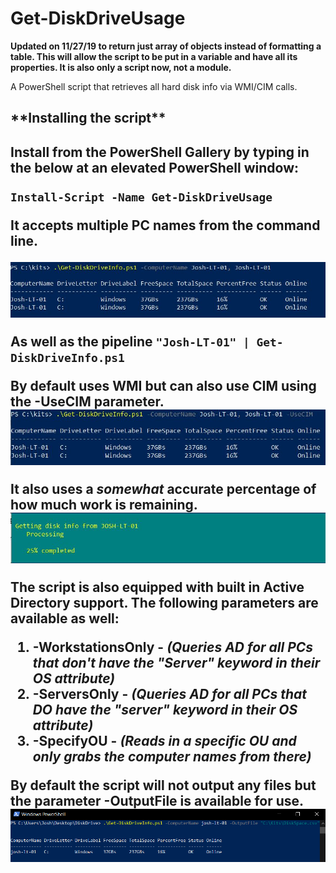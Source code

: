 # Get-DiskDriveUsage
**Updated on 11/27/19 to return just array of objects instead of formatting a table. This will allow the script to be put in a variable 
and have all its properties. It is also only a script now, not a module.**

A PowerShell script that retrieves all hard disk info via WMI/CIM calls.

<h2>**Installing the script**<h2>
Install from the PowerShell Gallery by typing in the below at an elevated PowerShell window:

`Install-Script -Name Get-DiskDriveUsage`

It accepts multiple PC names from the command line.

![PC](/images/MultiplePCNames.JPG)

As well as the pipeline
`"Josh-LT-01" | Get-DiskDriveInfo.ps1` 

By default uses WMI but can also use CIM using the **-UseCIM** parameter.
![CIM](/images/CIM.JPG)

It also uses a *somewhat* accurate percentage of how much work is remaining.
![PC](/images/Percentage.JPG)

The script is also equipped with built in Active Directory support. The following parameters are available as well:
1. **-WorkstationsOnly** - *(Queries AD for all PCs that don't have the "Server" keyword in their OS attribute)* 
2. **-ServersOnly** - *(Queries AD for all PCs that DO have the "server" keyword in their OS attribute)*
3. **-SpecifyOU** - *(Reads in a specific OU and only grabs the computer names from there)*

By default the script will not output any files but the parameter **-OutputFile** is available for use.
![output](/images/Output.PNG)
